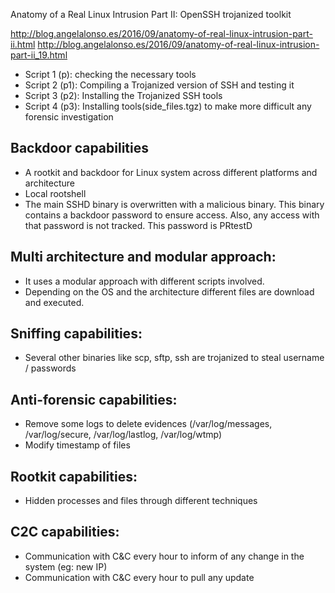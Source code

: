 Anatomy of a Real Linux Intrusion Part II: OpenSSH trojanized toolkit

http://blog.angelalonso.es/2016/09/anatomy-of-real-linux-intrusion-part-ii.html
http://blog.angelalonso.es/2016/09/anatomy-of-real-linux-intrusion-part-ii_19.html

 - Script 1 (p): checking the necessary tools
 - Script 2 (p1): Compiling a Trojanized version of SSH and testing it
 - Script 3 (p2): Installing the Trojanized SSH tools
 - Script 4 (p3): Installing tools(side_files.tgz) to make more difficult any forensic investigation

## Backdoor capabilities
 - A rootkit and backdoor for Linux system across different platforms and architecture
 - Local rootshell
 - The main SSHD binary is overwritten with a malicious binary. This binary contains a backdoor password to ensure access. Also, any access with that password is not tracked. This password is PRtestD

## Multi architecture and modular approach:
 - It uses a modular approach with different scripts involved.
 - Depending on the OS and the architecture different files are download and executed.

## Sniffing capabilities:
 - Several other binaries like scp, sftp, ssh are trojanized to steal username / passwords

## Anti-forensic capabilities:
 - Remove some logs to delete evidences  (/var/log/messages, /var/log/secure, /var/log/lastlog, /var/log/wtmp)
 - Modify timestamp of files

## Rootkit capabilities:
 - Hidden processes and files through different techniques

## C2C capabilities:
 - Communication with C&C every hour to inform of any change in the system (eg: new IP)
 - Communication with C&C every hour to pull any update
